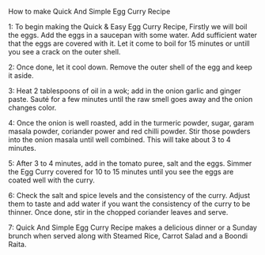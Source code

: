How to make Quick And Simple Egg Curry Recipe


 
1:    To begin making the Quick & Easy Egg Curry Recipe, Firstly we will boil the eggs. Add the eggs in a saucepan with some water. Add sufficient water that the eggs are covered with it. Let it come to boil for 15 minutes or untill you see a crack on the outer shell.

2:    Once done, let it cool down. Remove the outer shell of the egg and keep it aside. 

3:   Heat 2 tablespoons of oil in a wok; add in the onion garlic and ginger paste. Sauté for a few minutes until the raw smell goes away and the onion changes color.

4:  Once the onion is well roasted, add in the turmeric powder, sugar, garam masala powder, coriander power and red chilli powder. Stir those powders into the onion masala until well combined. This will take about 3 to 4 minutes.

5:   After 3 to 4 minutes, add in the tomato puree, salt and the eggs. Simmer the Egg Curry covered for 10 to 15 minutes until you see the eggs are coated well with the curry.

6:   Check the salt and spice levels and the consistency of the curry. Adjust them to taste and add water if you want the consistency of the curry to be thinner. Once done, stir in the chopped coriander leaves and serve.

7:   Quick And Simple Egg Curry Recipe makes a delicious dinner or a Sunday brunch when served along with Steamed Rice, Carrot Salad and a Boondi Raita.